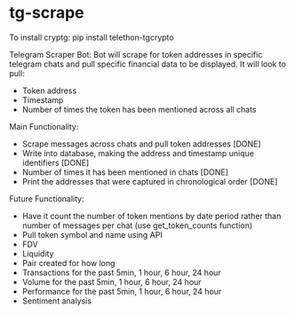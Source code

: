 # tg-scrape

To install cryptg: pip install telethon-tgcrypto

Telegram Scraper Bot: Bot will scrape for token addresses in specific telegram chats and pull specific financial data to be displayed. It will look to pull:
- Token address
- Timestamp
- Number of times the token has been mentioned across all chats

Main Functionality:
- Scrape messages across chats and pull token addresses [DONE]
- Write into database, making the address and timestamp unique identifiers [DONE]
- Number of times it has been mentioned in chats [DONE]
- Print the addresses that were captured in chronological order [DONE]

Future Functionality:
- Have it count the number of token mentions by date period rather than number of messages per chat (use get_token_counts function)
- Pull token symbol and name using API
- FDV
- Liquidity
- Pair created for how long
- Transactions for the past 5min, 1 hour, 6 hour, 24 hour
- Volume for the past 5min, 1 hour, 6 hour, 24 hour
- Performance for the past 5min, 1 hour, 6 hour, 24 hour
- Sentiment analysis
